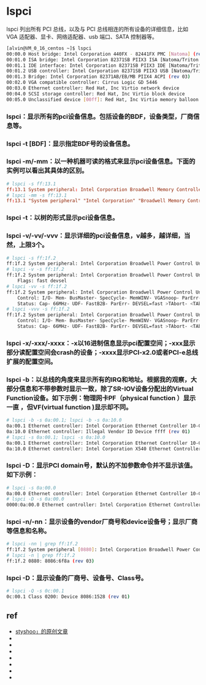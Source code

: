 
# lspci

lspci 列出所有 PCI 总线，以及与 PCI 总线相连的所有设备的详细信息，比如 VGA 适配器、显卡、网络适配器、usb 端口、SATA 控制器等。

```sh
[alvin@VM_0_16_centos ~]$ lspci
00:00.0 Host bridge: Intel Corporation 440FX - 82441FX PMC [Natoma] (rev 02)
00:01.0 ISA bridge: Intel Corporation 82371SB PIIX3 ISA [Natoma/Triton II]
00:01.1 IDE interface: Intel Corporation 82371SB PIIX3 IDE [Natoma/Triton II]
00:01.2 USB controller: Intel Corporation 82371SB PIIX3 USB [Natoma/Triton II] (rev 01)
00:01.3 Bridge: Intel Corporation 82371AB/EB/MB PIIX4 ACPI (rev 03)
00:02.0 VGA compatible controller: Cirrus Logic GD 5446
00:03.0 Ethernet controller: Red Hat, Inc Virtio network device
00:04.0 SCSI storage controller: Red Hat, Inc Virtio block device
00:05.0 Unclassified device [00ff]: Red Hat, Inc Virtio memory balloon
```




### lspci：显示所有的pci设备信息。包括设备的BDF，设备类型，厂商信息等。
### lspci -t [BDF]：显示指定BDF号的设备信息。
### lspci -m/-mm：以一种机器可读的格式来显示pci设备信息。下面的实例可以看出其具体的区别。
```conf
# lspci -s ff:13.1
ff:13.1 System peripheral: Intel Corporation Broadwell Memory Controller 0 - Target Address/Thermal/RAS (rev 03)
# lspci -mm -s ff:13.1
ff:13.1 "System peripheral" "Intel Corporation" "Broadwell Memory Controller 0 - Target Address/Thermal/RAS" -r03 "Intel Corporation" "Broadwell Memory Controller 0 - Target Address/Thermal/RAS"
```



### lspci -t：以树的形式显示pci设备信息。
### lspci -v/-vv/-vvv：显示详细的pci设备信息，v越多，越详细，当然，上限3个。
```sh
# lspci -s ff:1f.2
ff:1f.2 System peripheral: Intel Corporation Broadwell Power Control Unit (rev 03)
# lspci -v -s ff:1f.2
ff:1f.2 System peripheral: Intel Corporation Broadwell Power Control Unit (rev 03)
    Flags: fast devsel
# lspci -vv -s ff:1f.2
ff:1f.2 System peripheral: Intel Corporation Broadwell Power Control Unit (rev 03)
    Control: I/O- Mem- BusMaster- SpecCycle- MemWINV- VGASnoop- ParErr- Stepping- SERR- FastB2B- DisINTx-
    Status: Cap- 66MHz- UDF- FastB2B- ParErr- DEVSEL=fast >TAbort- <TAbort- <MAbort- >SERR- <PERR- INTx-
# lspci -vvv -s ff:1f.2
ff:1f.2 System peripheral: Intel Corporation Broadwell Power Control Unit (rev 03)
    Control: I/O- Mem- BusMaster- SpecCycle- MemWINV- VGASnoop- ParErr- Stepping- SERR- FastB2B- DisINTx-
    Status: Cap- 66MHz- UDF- FastB2B- ParErr- DEVSEL=fast >TAbort- <TAbort- <MAbort- >SERR- <PERR- INTx-
```



### lspci -x/-xxx/-xxxx：-x以16进制信息显示pci配置空间；-xxx显示部分读配置空间会crash的设备；-xxxx显示PCI-x2.0或者PCI-e总线扩展的配置空间。
### lspci -b：以总线的角度来显示所有的IRQ和地址。根据我的观察，大部分信息和不带参数时显示一致，除了SR-IOV设备分配出的Virtual Function设备。如下示例：物理网卡PF（physical function ）显示一直 ，但VF(virtual function )显示却不同。
```sh
# lspci -b -s 0a:00.1; lspci -b -s 0a:10.0
0a:00.1 Ethernet controller: Intel Corporation Ethernet Controller 10-Gigabit X540-AT2 (rev 01)
0a:10.0 Ethernet controller: Illegal Vendor ID Device ffff (rev 01)
# lspci -s 0a:00.1; lspci -s 0a:10.0
0a:00.1 Ethernet controller: Intel Corporation Ethernet Controller 10-Gigabit X540-AT2 (rev 01)
0a:10.0 Ethernet controller: Intel Corporation X540 Ethernet Controller Virtual Function (rev 01)
```



### lspci -D：显示PCI domain号，默认的不加参数命令并不显示该值。如下示例：
```sh
# lspci -s 0a:00.0
0a:00.0 Ethernet controller: Intel Corporation Ethernet Controller 10-Gigabit X540-AT2 (rev 01)
# lspci -D -s 0a:00.0
0000:0a:00.0 Ethernet controller: Intel Corporation Ethernet Controller 10-Gigabit X540-AT2 (rev 01)
```



### lspci -n/-nn：显示设备的vendor厂商号和device设备号；显示厂商等信息和名称。
```sh
# lspci -nn | grep ff:1f.2
ff:1f.2 System peripheral [0880]: Intel Corporation Broadwell Power Control Unit [8086:6f8a] (rev 03)
# lspci -n | grep ff:1f.2
ff:1f.2 0880: 8086:6f8a (rev 03)
```



### lspci -D：显示设备的厂商号、设备号、Class号。
```sh
# lspci -Q -s 0c:00.1
0c:00.1 Class 0200: Device 8086:1528 (rev 01)
```





## ref
* [styshoo」的原创文章](https://blog.csdn.net/styshoo/article/details/51281437)
* []()
* []()
* []()
* []()
* []()
* []()
* []()

